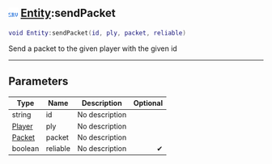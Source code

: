 ## ![server](../../.gitbook/assets/server.png) [Entity](https://iaswiki.rawr.dev/readme/entity):sendPacket

```lua
void Entity:sendPacket(id, ply, packet, reliable)
```

Send a packet to the given player with the given id

------
## Parameters

| Type   | Name | Description | Optional |
| ------ | ---- | ----------- | -------: |
| string | id | No description |  |
| [Player](https://iaswiki.rawr.dev/readme/player) | ply | No description |  |
| [Packet](https://iaswiki.rawr.dev/readme/packet) | packet | No description |  |
| boolean | reliable | No description | ✔ |

